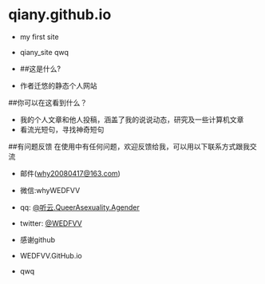 # qiany.github.io
* my first site

* qiany_site qwq
* ##这是什么?
* 作者迁悠的静态个人网站

##你可以在这看到什么？

* 我的个人文章和他人投稿，涵盖了我的说说动态，研究及一些计算机文章
* 看流光短句，寻找神奇短句

##有问题反馈
在使用中有任何问题，欢迎反馈给我，可以用以下联系方式跟我交流

* 邮件(why20080417@163.com)
* 微信:whyWEDFVV
* qq: [@听云.QueerAsexuality.Agender](2511713273)
* twitter: [@WEDFVV](https://twitter.com/WEDFVV1?t=sNw65sFy_Lr6XnojdqrSRQ&s=09)

* 感谢github
* WEDFVV.GitHub.io

* qwq